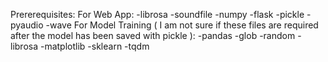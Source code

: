 Prererequisites:
  For Web App:
  -librosa
  -soundfile
  -numpy
  -flask
  -pickle
  -pyaudio
  -wave
For Model Training ( I am not sure if these files are required after the model has been saved with pickle ):
  -pandas
  -glob
  -random
  -librosa
  -matplotlib
  -sklearn
  -tqdm
